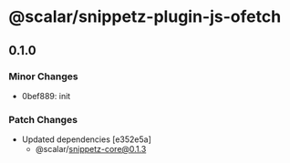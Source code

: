 # @scalar/snippetz-plugin-js-ofetch

## 0.1.0

### Minor Changes

- 0bef889: init

### Patch Changes

- Updated dependencies [e352e5a]
  - @scalar/snippetz-core@0.1.3
